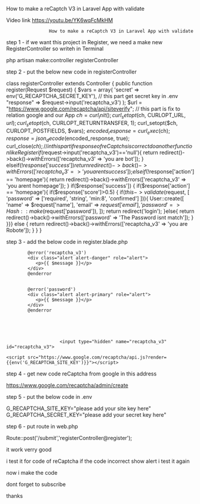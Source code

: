 How to make a reCaptch V3 in Laravel App with validate

Video link
https://youtu.be/YK6wqFcMkHM
                    
                    How to make a reCaptch V3 in Laravel App with validate

step 1 - if we want this project in Register, we need a make new RegisterController so writeh in Terminal

  php artisan make:controller registerController
  
  
  
  
  

step 2 - put the below new code in registerController


 class registerController extends Controller
{
   public function register(Request $request)
{
    $vars = array(
        'secret' => env('G_RECAPTCHA_SECRET_KEY'),  // this part get secret key in .env
        "response" => $request->input('recaptcha_v3')
    );
    $url = "https://www.google.com/recaptcha/api/siteverify"; // this part is fix to relation google and our App
    $ch = curl_init();
    curl_setopt($ch, CURLOPT_URL, $url);
    curl_setopt($ch, CURLOPT_RETURNTRANSFER, 1);
    curl_setopt($ch, CURLOPT_POSTFIELDS, $vars);
    $encoded_response = curl_exec($ch);
    $response = json_decode($encoded_response, true);
    curl_close($ch);
    // in this part if response of reCaptchs is correct do another function like Register
    if($request->input('recaptcha_v3')=='null'){
        return redirect()->back()->withErrors(['recaptcha_v3' => 'you are bot']);
    }
    elseif(!$response['success']){
        return redirect()->back()->withErrors(['recaptcha_v3' => 'you arent success']);
    }
    elseif(!$response['action'] == 'homepage'){
        return redirect()->back()->withErrors(['recaptcha_v3' => 'you arent homepage']);
    }
    if($response['success']) {
    if($response['action'] == 'homepage'){ if($response['score']>0.5) {
        if($this->validate($request, [
            'password' => ['required', 'string', 'min:8', 'confirmed']
        ])){
        User::create([
            'name' => $request['name'],
            'email' => $request['email'],
            'password' => Hash::make($request['password']),
        ]);
        return redirect('login');
      }else{
        return redirect()->back()->withErrors(['password' => 'The Password isnt match']);
           }
    }}} else {
         return redirect()->back()->withErrors(['recaptcha_v3' => 'you are Robote']);
    }
}
}






step 3 - add the below code in register.blade.php


           
            
            @error('recaptcha_v3')
            <div class="alert alert-danger" role="alert">
               <p>{{ $message }}</p>
            </div>   
            @enderror
            
            
            @error('password')
            <div class="alert alert-primary" role="alert">
               <p>{{ $message }}</p>
            </div>   
            @enderror
            

                

                       
                        <input type="hidden" name="recaptcha_v3" id="recaptcha_v3">
                        
    <script src="https://www.google.com/recaptcha/api.js?render={{env('G_RECAPTCHA_SITE_KEY')}}"></script>
<script>
    grecaptcha.ready(function() {
        grecaptcha.execute("{{env('G_RECAPTCHA_SITE_KEY')}}", {action: 'homepage'}).then(function(token) {
            if(token) {
                //js
                document.getElementById('recaptcha_v3').value = token;
                //if you use jquery library
                $("#recaptcha_v3").val(token);
            }
        });
    });
</script>





step 4 - get new code reCaptcha from google  in this address

https://www.google.com/recaptcha/admin/create

step 5 - put the below code in .env

G_RECAPTCHA_SITE_KEY="please add your site key here"
G_RECAPTCHA_SECRET_KEY="please add your secret key here"

step 6 - put route in web.php

Route::post('/submit','registerController@register');




it work verry good

i test it for code of reCaptcha if the code incorrect show alert 
i test it again

now i make the code 

dont forget to subscribe

thanks 

  
